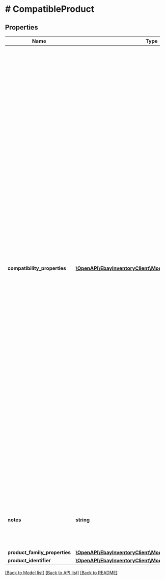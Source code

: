 # # CompatibleProduct

## Properties

Name | Type | Description | Notes
------------ | ------------- | ------------- | -------------
**compatibility_properties** | [**\OpenAPI\EbayInventoryClient\Model\NameValueList[]**](NameValueList.md) | This container consists of an array of motor vehicles that are compatible with the motor vehicle part or accessory specified by the SKU value in the call URI. Each motor vehicle is defined through a separate set of name/value pairs. In the name field, the vehicle aspect (such as &#39;make&#39;, &#39;model&#39;, &#39;year&#39;, &#39;trim&#39;, or &#39;engine&#39;) will be identified, and the value field will be used to identify the value of each aspect. The getCompatibilityProperties method of the Taxonomy API can be used to retrieve applicable vehicle aspect names for a specified category, and the getCompatibilityPropertyValues method of the Taxonomy API can be used to retrieve possible values for these same vehicle aspect names. Below is an example of identifying one motor vehicle using the compatibilityProperties container: &amp;quot;compatibilityProperties&amp;quot; : [ &amp;nbsp;&amp;nbsp;{ &amp;nbsp;&amp;nbsp;&amp;nbsp;&amp;quot;name&amp;quot; : &amp;quot;make&amp;quot;, &amp;nbsp;&amp;nbsp;&amp;nbsp;&amp;quot;value&amp;quot; : &amp;quot;Subaru&amp;quot; &amp;nbsp;&amp;nbsp;}, &amp;nbsp;&amp;nbsp;{ &amp;nbsp;&amp;nbsp;&amp;nbsp;&amp;quot;name&amp;quot; : &amp;quot;model&amp;quot;, &amp;nbsp;&amp;nbsp;&amp;nbsp;&amp;quot;value&amp;quot; : &amp;quot;GL&amp;quot; &amp;nbsp;&amp;nbsp;}, &amp;nbsp;&amp;nbsp;{ &amp;nbsp;&amp;nbsp;&amp;nbsp;&amp;quot;name&amp;quot; : &amp;quot;year&amp;quot;, &amp;nbsp;&amp;nbsp;&amp;nbsp;&amp;quot;value&amp;quot; : &amp;quot;1983&amp;quot; &amp;nbsp;&amp;nbsp;}, &amp;nbsp;&amp;nbsp;{ &amp;nbsp;&amp;nbsp;&amp;nbsp;&amp;quot;name&amp;quot; : &amp;quot;trim&amp;quot;, &amp;nbsp;&amp;nbsp;&amp;nbsp;&amp;quot;value&amp;quot; : &amp;quot;Base Wagon 4-Door&amp;quot; &amp;nbsp;&amp;nbsp;}, &amp;nbsp;&amp;nbsp;{ &amp;nbsp;&amp;nbsp;&amp;nbsp;&amp;quot;name&amp;quot; : &amp;quot;engine&amp;quot;, &amp;nbsp;&amp;nbsp;&amp;nbsp;&amp;quot;value&amp;quot; : &amp;quot;1.8L Turbocharged&amp;quot; &amp;nbsp;&amp;nbsp;} ] Typically, the make, model, and year of the motor vehicle are always required, with the trim and engine being necessary sometimes, but it will be dependent on the part or accessory, and on the vehicle class. Note: The productFamilyProperties container is in the process of being deprecated and will no longer be supported in February of 2021, so if you are a new user of createOrReplaceProductCompatibility, you should use the compatibilityProperties container instead, and if you are already integrated and using the productFamilyProperties container, you should make plans to migrate to compatibilityProperties. The productFamilyProperties and compatibilityProperties containers may not be used together or the call will fail. | [optional]
**notes** | **string** | This field is optionally used by the seller to input any notes pertaining to the compatible vehicle list being defined. The seller might use this field to specify the placement of the part on a vehicle or other applicable information. This field will only be returned if specified by the seller. Max Length: 500 | [optional]
**product_family_properties** | [**\OpenAPI\EbayInventoryClient\Model\ProductFamilyProperties**](ProductFamilyProperties.md) |  | [optional]
**product_identifier** | [**\OpenAPI\EbayInventoryClient\Model\ProductIdentifier**](ProductIdentifier.md) |  | [optional]

[[Back to Model list]](../../README.md#models) [[Back to API list]](../../README.md#endpoints) [[Back to README]](../../README.md)
